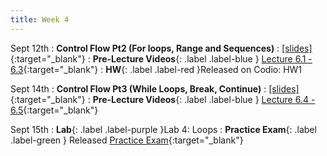 ```yaml
---
title: Week 4
---
```

Sept 12th
: **Control Flow Pt2 (For loops, Range and Sequences)**
  : [\[slides\]](https://docs.google.com/presentation/d/1Zz74GpGepi6KrAYgutF7oOp7YyQWwCT3GnDNRRraUW4/edit?usp=sharing&resourcekey=0-r7Xt3GLRQeljtvZPenWgqw){:target="_blank"}
: **Pre-Lecture Videos**{: .label .label-blue } [Lecture 6.1 - 6.3](https://youtube.com/playlist?list=PLr509y092L28sQ4bv8s_aZgj5iq_HQLM9){:target="_blank"}
: **HW**{: .label .label-red }Released on Codio: HW1

Sept 14th
: **Control Flow Pt3 (While Loops, Break, Continue)**
  : [\[slides\]](https://docs.google.com/presentation/d/1v6fjS-NGzGWS_YqXSRrz-F8o4dCzTEuvBJxAJJetjqk/edit?usp=sharing){:target="_blank"}
: **Pre-Lecture Videos**{: .label .label-blue } [Lecture 6.4 - 6.5](https://youtube.com/playlist?list=PLr509y092L28sQ4bv8s_aZgj5iq_HQLM9){:target="_blank"}

Sept 15th
: **Lab**{: .label .label-purple }Lab 4: Loops
: **Practice Exam**{: .label .label-green } Released [Practice Exam](https://docs.google.com/document/d/1RgHPLceFPm59lcvIMXpS7ZphqwOKRXD2mhRxay8Bd44/edit?usp=sharing){:target="_blank"}
